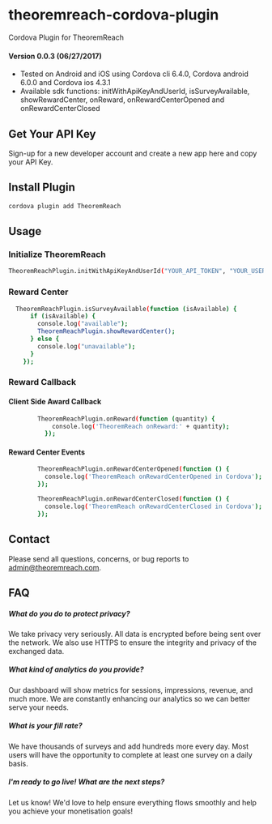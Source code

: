 # theoremreach-cordova-plugin
Cordova Plugin for TheoremReach
#### Version 0.0.3 (06/27/2017)
- Tested on Android and iOS using Cordova cli 6.4.0, Cordova android 6.0.0 and Cordova ios 4.3.1
- Available sdk functions: initWithApiKeyAndUserId, isSurveyAvailable, showRewardCenter, onReward, onRewardCenterOpened and onRewardCenterClosed

## Get Your API Key
Sign-up for a new developer account and create a new app here and copy your API Key.

## Install Plugin
```Bash
cordova plugin add TheoremReach

```
## Usage
### Initialize TheoremReach

```Bash
TheoremReachPlugin.initWithApiKeyAndUserId("YOUR_API_TOKEN", "YOUR_USER_ID");

```

### Reward Center
```Bash
  TheoremReachPlugin.isSurveyAvailable(function (isAvailable) {
      if (isAvailable) {
        console.log("available");
        TheoremReachPlugin.showRewardCenter();
      } else {
        console.log("unavailable");
      }
    });

```

### Reward Callback
#### Client Side Award Callback
```Bash
        TheoremReachPlugin.onReward(function (quantity) {
            console.log('TheoremReach onReward:' + quantity);
          });

```
#### Reward Center Events
```Bash
        TheoremReachPlugin.onRewardCenterOpened(function () {
          console.log('TheoremReach onRewardCenterOpened in Cordova');
        });

        TheoremReachPlugin.onRewardCenterClosed(function () {
          console.log('TheoremReach onRewardCenterClosed in Cordova');
        });

```

## Contact
Please send all questions, concerns, or bug reports to admin@theoremreach.com.
## FAQ
##### What do you do to protect privacy?
We take privacy very seriously. All data is encrypted before being sent over the network. We also use HTTPS to ensure the integrity and privacy of the exchanged data.

##### What kind of analytics do you provide?

Our dashboard will show metrics for sessions, impressions, revenue, and much more. We are constantly enhancing our analytics so we can better serve your needs.

##### What is your fill rate?

We have thousands of surveys and add hundreds more every day. Most users will have the opportunity to complete at least one survey on a daily basis.

##### I'm ready to go live! What are the next steps?

Let us know! We'd love to help ensure everything flows smoothly and help you achieve your monetisation goals!
